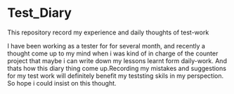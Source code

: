 # Test_Diary
This repository record my experience and daily thoughts of test-work

  I have been working as a tester for  for several month, and recently a thought come up to my mind when i was
kind of in charge of the counter project that maybe i can write down my lessons learnt form daily-work.
  And thats how this diary thing come up.Recording my mistakes and suggestions for my test work will definitely 
benefit my teststing skils in my perspection.
  So hope i could insist on this thought.
